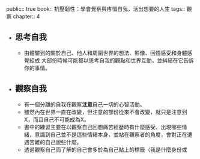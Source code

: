 public:: true
book:: 抗壓韌性：學會覺察與疼惜自我，活出想要的人生
tags:: 觀察
chapter:: 4

- ## 思考自我
	- 由體驗到的關於自己、他人和周圍世界的想法、影像、回憶感受和身體感覺組成
	  大部份時候可能都以思考自我的觀點和世界互動，並糾結在它告訴你的事情。
- ## 觀察自我
	- 有一個分離的自我在觀察**注意**自己一切的心智活動。
	- 雖然內在世界一直在改變，但注意的部份從來不會改變，就只是注意到X，而且自己不可能成為X。
	- 書中的練習主要在以觀察自己回想痛苦經歷時有什麼感受、出現哪些情緒，意識到自己並不是這些情緒本身，並站在觀察者的角度，會對正在遭遇苦難的自己說些什麼。
	- 透過觀察自己而了解的自己會多於為自己貼上的標籤（我是什麼身份或